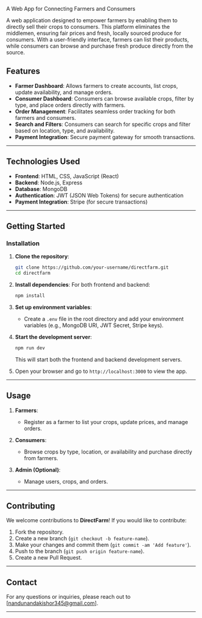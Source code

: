 A Web App for Connecting Farmers and Consumers

A web application designed to empower farmers by enabling them to directly sell their crops to consumers. This platform eliminates the middlemen, ensuring fair prices and fresh, locally sourced produce for consumers. With a user-friendly interface, farmers can list their products, while consumers can browse and purchase fresh produce directly from the source.

## Features

- **Farmer Dashboard**: Allows farmers to create accounts, list crops, update availability, and manage orders.
- **Consumer Dashboard**: Consumers can browse available crops, filter by type, and place orders directly with farmers.
- **Order Management**: Facilitates seamless order tracking for both farmers and consumers.
- **Search and Filters**: Consumers can search for specific crops and filter based on location, type, and availability.
- **Payment Integration**: Secure payment gateway for smooth transactions.

---

## Technologies Used

- **Frontend**: HTML, CSS, JavaScript (React)
- **Backend**: Node.js, Express
- **Database**: MongoDB
- **Authentication**: JWT (JSON Web Tokens) for secure authentication
- **Payment Integration**: Stripe (for secure transactions)

---

## Getting Started

### Installation

1. **Clone the repository**:
   ```bash
   git clone https://github.com/your-username/directfarm.git
   cd directfarm
   ```

2. **Install dependencies**:
   For both frontend and backend:
   ```bash
   npm install
   ```

3. **Set up environment variables**:
   - Create a `.env` file in the root directory and add your environment variables (e.g., MongoDB URI, JWT Secret, Stripe keys).

4. **Start the development server**:
   ```bash
   npm run dev
   ```
   This will start both the frontend and backend development servers.

5. Open your browser and go to `http://localhost:3000` to view the app.

---

## Usage

1. **Farmers**: 
   - Register as a farmer to list your crops, update prices, and manage orders.
   
2. **Consumers**: 
   - Browse crops by type, location, or availability and purchase directly from farmers.

3. **Admin (Optional)**: 
   - Manage users, crops, and orders.

---

## Contributing

We welcome contributions to **DirectFarm**! If you would like to contribute:

1. Fork the repository.
2. Create a new branch (`git checkout -b feature-name`).
3. Make your changes and commit them (`git commit -am 'Add feature'`).
4. Push to the branch (`git push origin feature-name`).
5. Create a new Pull Request.

---

## Contact

For any questions or inquiries, please reach out to [nandunandakishor345@gmail.com].

---

